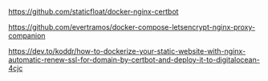 https://github.com/staticfloat/docker-nginx-certbot

https://github.com/evertramos/docker-compose-letsencrypt-nginx-proxy-companion

https://dev.to/koddr/how-to-dockerize-your-static-website-with-nginx-automatic-renew-ssl-for-domain-by-certbot-and-deploy-it-to-digitalocean-4cjc